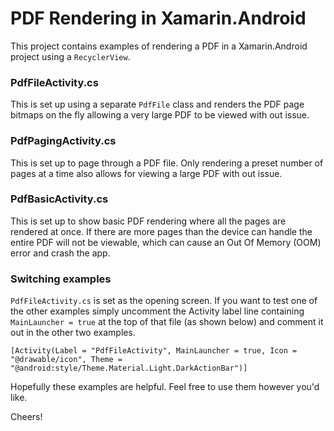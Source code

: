 PDF Rendering in Xamarin.Android
=====================

This project contains examples of rendering a PDF in a Xamarin.Android project using a `RecyclerView`.


### PdfFileActivity.cs

This is set up using a separate `PdfFile` class and renders the PDF page bitmaps on the fly allowing a very large PDF to be viewed with out issue.


### PdfPagingActivity.cs

This is set up to page through a PDF file. Only rendering a preset number of pages at a time also allows for viewing a large PDF with out issue.


### PdfBasicActivity.cs

This is set up to show basic PDF rendering where all the pages are rendered at once. If there are more pages than the device can handle the entire PDF will not be viewable, which can cause an Out Of Memory (OOM) error and crash the app.


### Switching examples

`PdfFileActivity.cs` is set as the opening screen. If you want to test one of the other examples simply uncomment the Activity label line containing `MainLauncher = true` at the top of that file (as shown below) and comment it out in the other two examples.

```
[Activity(Label = "PdfFileActivity", MainLauncher = true, Icon = "@drawable/icon", Theme = "@android:style/Theme.Material.Light.DarkActionBar")]
```

Hopefully these examples are helpful. Feel free to use them however you'd like.

Cheers!
